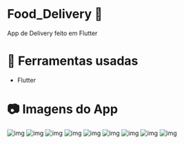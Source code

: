 # Food_Delivery 🍔
 App de Delivery feito em Flutter 
	
# 🔨 Ferramentas usadas
<ul>
	<li> Flutter </li>
</ul>

# 📷 Imagens do App

 ![img](food_delivery/ImagensFoodDelivery/img1.png)
 ![img](food_delivery/ImagensFoodDelivery/img2.png)
 ![img](food_delivery/ImagensFoodDelivery/img3.png)
 ![img](food_delivery/ImagensFoodDelivery/img4.png)
 ![img](food_delivery/ImagensFoodDelivery/img5.png)
 ![img](food_delivery/ImagensFoodDelivery/img6.png)
 ![img](food_delivery/ImagensFoodDelivery/img7.png)
 ![img](food_delivery/ImagensFoodDelivery/img8.png)
 ![img](food_delivery/ImagensFoodDelivery/img9.png)
 






